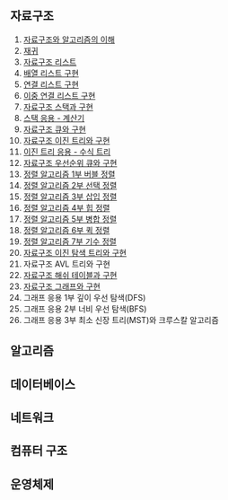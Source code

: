 ## 자료구조

01. [자료구조와 알고리즘의 이해](https://gurumee92.tistory.com/121)
02. [재귀](https://gurumee92.tistory.com/122)
03. [자료구조 리스트](https://gurumee92.tistory.com/123)
04. [배열 리스트 구현](https://gurumee92.tistory.com/124)
05. [연결 리스트 구현](https://gurumee92.tistory.com/125)
06. [이중 연결 리스트 구현](https://gurumee92.tistory.com/126)
07. [자료구조 스택과 구현](https://gurumee92.tistory.com/127)
08. [스택 응용 - 계산기](https://gurumee92.tistory.com/128)
09. [자료구조 큐와 구현](https://gurumee92.tistory.com/129)
10. [자료구조 이진 트리와 구현](https://gurumee92.tistory.com/130)
11. [이진 트리 응용 - 수식 트리](https://gurumee92.tistory.com/131)
12. [자료구조 우선순위 큐와 구현](https://gurumee92.tistory.com/132)
13. [정렬 알고리즘 1부 버블 정렬](https://gurumee92.tistory.com/133)
14. [정렬 알고리즘 2부 선택 정렬](https://gurumee92.tistory.com/134)
15. [정렬 알고리즘 3부 삽입 정렬](https://gurumee92.tistory.com/135)
16. [정렬 알고리즘 4부 힙 정렬](https://gurumee92.tistory.com/136)
17. [정렬 알고리즘 5부 병합 정렬](https://gurumee92.tistory.com/137)
18. [정렬 알고리즘 6부 퀵 정렬](https://gurumee92.tistory.com/138)
19. [정렬 알고리즘 7부 기수 정렬](https://gurumee92.tistory.com/139)
20. [자료구조 이진 탐색 트리와 구현](https://gurumee92.tistory.com/140)
21. 자료구조 AVL 트리와 구현
22. [자료구조 해쉬 테이블과 구현](https://gurumee92.tistory.com/142)
23. [자료구조 그래프와 구현](https://gurumee92.tistory.com/143)
24. 그래프 응용 1부 깊이 우선 탐색(DFS)
25. 그래프 응용 2부 너비 우선 탐색(BFS)
26. 그래프 응용 3부 최소 신장 트리(MST)와 크루스칼 알고리즘

## 알고리즘

## 데이터베이스

## 네트워크

## 컴퓨터 구조

## 운영체제